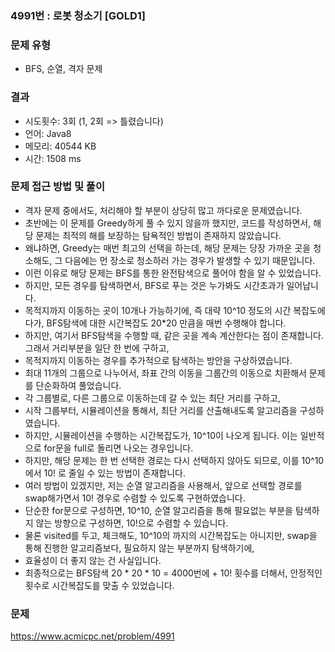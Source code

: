 ### 4991번 : 로봇 청소기 [GOLD1]

### 문제 유형
- BFS, 순열, 격자 문제

### 결과
- 시도횟수: 3회 (1, 2회 => 틀렸습니다)
- 언어: Java8
- 메모리: 40544 KB
- 시간: 1508 ms

### 문제 접근 방법 및 풀이
- 격자 문제 중에서도, 처리해야 할 부분이 상당히 많고 까다로운 문제였습니다.
- 초반에는 이 문제를 Greedy하게 풀 수 있지 않을까 했지만, 코드를 작성하면서, 해당 문제는 최적의 해를 보장하는 탐욕적인 방법이 존재하지 않았습니다.
- 왜냐하면, Greedy는 매번 최고의 선택을 하는데, 해당 문제는 당장 가까운 곳을 청소해도, 그 다음에는 먼 장소로 청소하러 가는 경우가 발생할 수 있기 때문입니다.
- 이런 이유로 해당 문제는 BFS를 통한 완전탐색으로 풀어야 함을 알 수 있었습니다.
- 하지만, 모든 경우를 탐색하면서, BFS로 푸는 것은 누가봐도 시간초과가 일어납니다.
- 목적지까지 이동하는 곳이 10개나 가능하기에, 즉 대략 10^10 정도의 시간 복잡도에다가, BFS탐색에 대한 시간복잡도 20*20 만큼을 매번 수행해야 합니다.
- 하지만, 여기서 BFS탐색을 수행할 때, 같은 곳을 계속 계산한다는 점이 존재합니다. 그래서 거리부분을 일단 한 번에 구하고,
- 목적지까지 이동하는 경우를 추가적으로 탐색하는 방안을 구상하였습니다.
- 최대 11개의 그룹으로 나누어서, 좌표 간의 이동을 그룹간의 이동으로 치환해서 문제를 단순화하여 풀었습니다.
- 각 그룹별로, 다른 그룹으로 이동하는데 갈 수 있는 최단 거리를 구하고,
- 시작 그룹부터, 시뮬레이션을 통해서, 최단 거리를 산출해내도록 알고리즘을 구성하였습니다.
- 하지만, 시뮬레이션을 수행하는 시간복잡도가, 10^10이 나오게 됩니다. 이는 일반적으로 for문을 full로 돌리면 나오는 경우입니다.
- 하지만, 해당 문제는 한 번 선택한 경로는 다시 선택하지 않아도 되므로, 이를 10^10에서 10! 로 줄일 수 있는 방법이 존재합니다.
- 여러 방법이 있겠지만, 저는 순열 알고리즘을 사용해서, 앞으로 선택할 경로를 swap해가면서 10! 경우로 수렴할 수 있도록 구현하였습니다.
- 단순한 for문으로 구성하면, 10^10, 순열 알고리즘을 통해 필요없는 부분을 탐색하지 않는 방향으로 구성하면, 10!으로 수렴할 수 있습니다.
- 물론 visited를 두고, 체크해도, 10^10의 까지의 시간복잡도는 아니지만, swap을 통해 진행한 알고리즘보다, 필요하지 않는 부분까지 탐색하기에,
- 효율성이 더 좋지 않는 건 사실입니다.
- 최종적으로는 BFS탐색 20 * 20 * 10 = 4000번에 + 10! 횟수를 더해서, 안정적인 횟수로 시간복잡도를 맞출 수 있었습니다.

### 문제
https://www.acmicpc.net/problem/4991